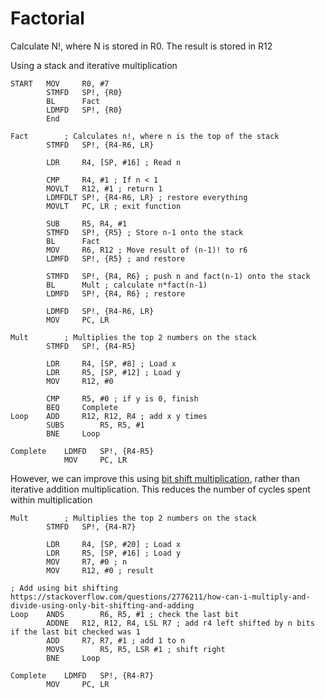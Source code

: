 # Factorial

Calculate N!, where N is stored in R0. The result is stored in R12

Using a stack and iterative multiplication

```assembly
START	MOV		R0, #7
		STMFD	SP!, {R0}
		BL		Fact
		LDMFD	SP!, {R0}
		End
		
Fact		; Calculates n!, where n is the top of the stack
		STMFD	SP!, {R4-R6, LR}
		
		LDR		R4, [SP, #16] ; Read n
		
		CMP		R4, #1 ; If n < 1
		MOVLT	R12, #1 ; return 1
		LDMFDLT	SP!, {R4-R6, LR} ; restore everything
		MOVLT	PC, LR ; exit function
		
		SUB		R5, R4, #1
		STMFD	SP!, {R5} ; Store n-1 onto the stack
		BL		Fact
		MOV		R6, R12 ; Move result of (n-1)! to r6
		LDMFD	SP!, {R5} ; and restore
		
		STMFD	SP!, {R4, R6} ; push n and fact(n-1) onto the stack
		BL		Mult ; calculate n*fact(n-1)
		LDMFD	SP!, {R4, R6} ; restore
		
		LDMFD	SP!, {R4-R6, LR}
		MOV		PC, LR
		
Mult		; Multiplies the top 2 numbers on the stack
		STMFD	SP!, {R4-R5}
		
		LDR		R4, [SP, #8] ; Load x
		LDR		R5, [SP, #12] ; Load y
		MOV		R12, #0
		
		CMP		R5, #0 ; if y is 0, finish
		BEQ		Complete
Loop	ADD		R12, R12, R4 ; add x y times
		SUBS		R5, R5, #1
		BNE		Loop
		
Complete	LDMFD	SP!, {R4-R5}
			MOV		PC, LR
```

However, we can improve this using [bit shift multiplication](https://stackoverflow.com/questions/2776211/how-can-i-multiply-and-divide-using-only-bit-shifting-and-adding), rather than iterative addition multiplication. This reduces the number of cycles spent within multiplication

```assembly
Mult		; Multiplies the top 2 numbers on the stack
		STMFD	SP!, {R4-R7}
		
		LDR		R4, [SP, #20] ; Load x
		LDR		R5, [SP, #16] ; Load y
		MOV		R7, #0 ; n
		MOV		R12, #0 ; result

; Add using bit shifting https://stackoverflow.com/questions/2776211/how-can-i-multiply-and-divide-using-only-bit-shifting-and-adding
Loop	ANDS		R6, R5, #1 ; check the last bit
		ADDNE	R12, R12, R4, LSL R7 ; add r4 left shifted by n bits if the last bit checked was 1
		ADD		R7, R7, #1 ; add 1 to n
		MOVS		R5, R5, LSR #1 ; shift right 
		BNE		Loop
		
Complete	LDMFD	SP!, {R4-R7}
		MOV		PC, LR
```